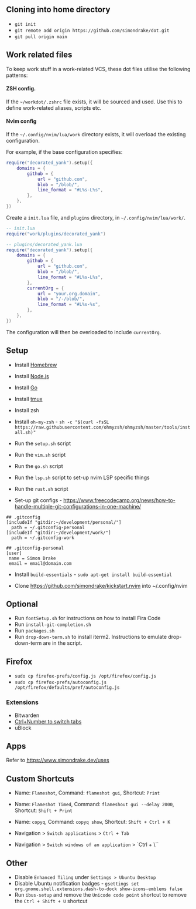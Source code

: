 ## Cloning into home directory

* `git init`
* `git remote add origin https://github.com/simondrake/dot.git`
* `git pull origin main`

## Work related files

To keep work stuff in a work-related VCS, these dot files utilise the following patterns:

#### ZSH config.

If the `~/workdot/.zshrc` file exists, it will be sourced and used. Use this to define work-related aliases, scripts etc.

#### Nvim config

If the `~/.config/nvim/lua/work` directory exists, it will overload the existing configuration.

For example, if the base configuration specifies:

```lua
require("decorated_yank").setup({
	domains = {
		github = {
			url = "github.com",
			blob = "/blob/",
			line_format = "#L%s-L%s",
		},
	},
})
```

Create a `init.lua` file, and `plugins` directory, in `~/.config/nvim/lua/work/`.

```lua
-- init.lua
require("work/plugins/decorated_yank")
```

```lua
-- plugins/decorated_yank.lua
require("decorated_yank").setup({
	domains = {
		github = {
			url = "github.com",
			blob = "/blob/",
			line_format = "#L%s-L%s",
		},
		currentOrg = {
			url = "your.org.domain",
			blob = "/-/blob/",
			line_format = "#L%s-%s",
		},
	},
})
```

The configuration will then be overloaded to include `currentOrg`.

## Setup

* Install [Homebrew](https://brew.sh/)
* Install [Node.js](https://nodejs.org/en/)
* Install [Go](https://go.dev/doc/install)
* Install [tmux](https://github.com/tmux/tmux/wiki/Installing)

* Install zsh
* Install `oh-my-zsh` - `sh -c "$(curl -fsSL https://raw.githubusercontent.com/ohmyzsh/ohmyzsh/master/tools/install.sh)"`
* Run the `setup.sh` script
* Run the `vim.sh` script

* Run the `go.sh` script
* Run the `lsp.sh` script to set-up nvim LSP specific things
* Run the `rust.sh` script

* Set-up git configs - https://www.freecodecamp.org/news/how-to-handle-multiple-git-configurations-in-one-machine/

```
## .gitconfig
[includeIf "gitdir:~/development/personal/"]
  path = ~/.gitconfig-personal
[includeIf "gitdir:~/development/work/"]
  path = ~/.gitconfig-work

## .gitconfig-personal
[user]
 name = Simon Drake
 email = email@domain.com
```

* Install `build-essentials` - `sudo apt-get install build-essential`

* Clone https://github.com/simondrake/kickstart.nvim into ~/.config/nvim

## Optional

* Run `fontSetup.sh` for instructions on how to install Fira Code
* Run `install-git-completion.sh`
* Run `packages.sh`
* Run `drop-down-term.sh` to install iterm2. Instructions to emulate drop-down-term are in the script.

## Firefox

* `sudo cp firefox-prefs/config.js /opt/firefox/config.js`
* `sudo cp firefox-prefs/autoconfig.js /opt/firefox/defaults/pref/autoconfig.js`

### Extensions

* Bitwarden
* [Ctrl+Number to switch tabs](https://addons.mozilla.org/firefox/addon/ctrl-number-to-switch-tabs/)
* uBlock

## Apps
Refer to https://www.simondrake.dev/uses

## Custom Shortcuts

* Name: `Flameshot`, Command: `flameshot gui`, Shortcut: `Print`
* Name: `Flameshot Timed`, Command: `flameshout gui --delay 2000`, Shortcut: `Shift + Print`
* Name: `copyq`, Command: `copyq show`, Shortcut: `Shift + Ctrl + K`

* Navigation > `Switch applications` > `Ctrl + Tab`
* Navigation > `Switch windows of an application` > `Ctrl + \\\``


## Other

* Disable `Enhanced Tiling` under `Settings > Ubuntu Desktop`
* Disable Ubuntu notification badges - `gsettings set org.gnome.shell.extensions.dash-to-dock show-icons-emblems false`
* Run `ibus-setup` and remove the `Unicode code point` shortcut to remove the `Ctrl + Shift + U` shortcut
